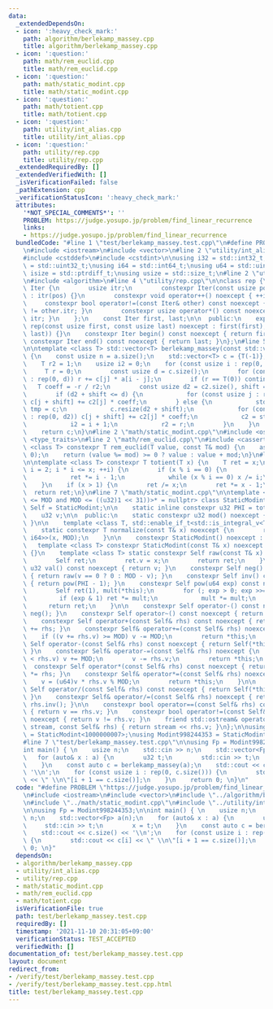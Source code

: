 ```yaml
---
data:
  _extendedDependsOn:
  - icon: ':heavy_check_mark:'
    path: algorithm/berlekamp_massey.cpp
    title: algorithm/berlekamp_massey.cpp
  - icon: ':question:'
    path: math/rem_euclid.cpp
    title: math/rem_euclid.cpp
  - icon: ':question:'
    path: math/static_modint.cpp
    title: math/static_modint.cpp
  - icon: ':question:'
    path: math/totient.cpp
    title: math/totient.cpp
  - icon: ':question:'
    path: utility/int_alias.cpp
    title: utility/int_alias.cpp
  - icon: ':question:'
    path: utility/rep.cpp
    title: utility/rep.cpp
  _extendedRequiredBy: []
  _extendedVerifiedWith: []
  _isVerificationFailed: false
  _pathExtension: cpp
  _verificationStatusIcon: ':heavy_check_mark:'
  attributes:
    '*NOT_SPECIAL_COMMENTS*': ''
    PROBLEM: https://judge.yosupo.jp/problem/find_linear_recurrence
    links:
    - https://judge.yosupo.jp/problem/find_linear_recurrence
  bundledCode: "#line 1 \"test/berlekamp_massey.test.cpp\"\n#define PROBLEM \"https://judge.yosupo.jp/problem/find_linear_recurrence\"\
    \n#include <iostream>\n#include <vector>\n#line 2 \"utility/int_alias.cpp\"\n\
    #include <cstddef>\n#include <cstdint>\n\nusing i32 = std::int32_t;\nusing u32\
    \ = std::uint32_t;\nusing i64 = std::int64_t;\nusing u64 = std::uint64_t;\nusing\
    \ isize = std::ptrdiff_t;\nusing usize = std::size_t;\n#line 2 \"utility/rep.cpp\"\
    \n#include <algorithm>\n#line 4 \"utility/rep.cpp\"\n\nclass rep {\n    struct\
    \ Iter {\n        usize itr;\n        constexpr Iter(const usize pos) noexcept\
    \ : itr(pos) {}\n        constexpr void operator++() noexcept { ++itr; }\n   \
    \     constexpr bool operator!=(const Iter& other) const noexcept { return itr\
    \ != other.itr; }\n        constexpr usize operator*() const noexcept { return\
    \ itr; }\n    };\n    const Iter first, last;\n\n  public:\n    explicit constexpr\
    \ rep(const usize first, const usize last) noexcept : first(first), last(std::max(first,\
    \ last)) {}\n    constexpr Iter begin() const noexcept { return first; }\n   \
    \ constexpr Iter end() const noexcept { return last; }\n};\n#line 5 \"algorithm/berlekamp_massey.cpp\"\
    \n\ntemplate <class T> std::vector<T> berlekamp_massey(const std::vector<T>& a)\
    \ {\n    const usize n = a.size();\n    std::vector<T> c = {T(-1)}, c2 = {T(0)};\n\
    \    T r2 = 1;\n    usize i2 = 0;\n    for (const usize i : rep(0, n)) {\n   \
    \     T r = 0;\n        const usize d = c.size();\n        for (const usize j\
    \ : rep(0, d)) r += c[j] * a[i - j];\n        if (r == T(0)) continue;\n     \
    \   T coeff = -r / r2;\n        const usize d2 = c2.size(), shift = i - i2 + 1;\n\
    \        if (d2 + shift <= d) {\n            for (const usize j : rep(0, d2))\
    \ c[j + shift] += c2[j] * coeff;\n        } else {\n            std::vector<T>\
    \ tmp = c;\n            c.resize(d2 + shift);\n            for (const usize j\
    \ : rep(0, d2)) c[j + shift] += c2[j] * coeff;\n            c2 = std::move(tmp);\n\
    \            i2 = i + 1;\n            r2 = r;\n        }\n    }\n    c.erase(c.begin());\n\
    \    return c;\n}\n#line 2 \"math/static_modint.cpp\"\n#include <ostream>\n#include\
    \ <type_traits>\n#line 2 \"math/rem_euclid.cpp\"\n#include <cassert>\n\ntemplate\
    \ <class T> constexpr T rem_euclid(T value, const T& mod) {\n    assert(mod >\
    \ 0);\n    return (value %= mod) >= 0 ? value : value + mod;\n}\n#line 2 \"math/totient.cpp\"\
    \n\ntemplate <class T> constexpr T totient(T x) {\n    T ret = x;\n    for (T\
    \ i = 2; i * i <= x; ++i) {\n        if (x % i == 0) {\n            ret /= i;\n\
    \            ret *= i - 1;\n            while (x % i == 0) x /= i;\n        }\n\
    \    }\n    if (x > 1) {\n        ret /= x;\n        ret *= x - 1;\n    }\n  \
    \  return ret;\n}\n#line 7 \"math/static_modint.cpp\"\n\ntemplate <u32 MOD, std::enable_if_t<((u32)1\
    \ <= MOD and MOD <= ((u32)1 << 31))>* = nullptr> class StaticModint {\n    using\
    \ Self = StaticModint;\n\n    static inline constexpr u32 PHI = totient(MOD);\n\
    \    u32 v;\n\n  public:\n    static constexpr u32 mod() noexcept { return MOD;\
    \ }\n\n    template <class T, std::enable_if_t<std::is_integral_v<T>>* = nullptr>\n\
    \    static constexpr T normalize(const T& x) noexcept {\n        return rem_euclid<std::common_type_t<T,\
    \ i64>>(x, MOD);\n    }\n\n    constexpr StaticModint() noexcept : v(0) {}\n \
    \   template <class T> constexpr StaticModint(const T& x) noexcept : v(normalize(x))\
    \ {}\n    template <class T> static constexpr Self raw(const T& x) noexcept {\n\
    \        Self ret;\n        ret.v = x;\n        return ret;\n    }\n\n    constexpr\
    \ u32 val() const noexcept { return v; }\n    constexpr Self neg() const noexcept\
    \ { return raw(v == 0 ? 0 : MOD - v); }\n    constexpr Self inv() const noexcept\
    \ { return pow(PHI - 1); }\n    constexpr Self pow(u64 exp) const noexcept {\n\
    \        Self ret(1), mult(*this);\n        for (; exp > 0; exp >>= 1) {\n   \
    \         if (exp & 1) ret *= mult;\n            mult *= mult;\n        }\n  \
    \      return ret;\n    }\n\n    constexpr Self operator-() const noexcept { return\
    \ neg(); }\n    constexpr Self operator~() const noexcept { return inv(); }\n\n\
    \    constexpr Self operator+(const Self& rhs) const noexcept { return Self(*this)\
    \ += rhs; }\n    constexpr Self& operator+=(const Self& rhs) noexcept {\n    \
    \    if ((v += rhs.v) >= MOD) v -= MOD;\n        return *this;\n    }\n\n    constexpr\
    \ Self operator-(const Self& rhs) const noexcept { return Self(*this) -= rhs;\
    \ }\n    constexpr Self& operator-=(const Self& rhs) noexcept {\n        if (v\
    \ < rhs.v) v += MOD;\n        v -= rhs.v;\n        return *this;\n    }\n\n  \
    \  constexpr Self operator*(const Self& rhs) const noexcept { return Self(*this)\
    \ *= rhs; }\n    constexpr Self& operator*=(const Self& rhs) noexcept {\n    \
    \    v = (u64)v * rhs.v % MOD;\n        return *this;\n    }\n\n    constexpr\
    \ Self operator/(const Self& rhs) const noexcept { return Self(*this) /= rhs;\
    \ }\n    constexpr Self& operator/=(const Self& rhs) noexcept { return *this *=\
    \ rhs.inv(); }\n\n    constexpr bool operator==(const Self& rhs) const noexcept\
    \ { return v == rhs.v; }\n    constexpr bool operator!=(const Self& rhs) const\
    \ noexcept { return v != rhs.v; }\n    friend std::ostream& operator<<(std::ostream&\
    \ stream, const Self& rhs) { return stream << rhs.v; }\n};\n\nusing Modint1000000007\
    \ = StaticModint<1000000007>;\nusing Modint998244353 = StaticModint<998244353>;\n\
    #line 7 \"test/berlekamp_massey.test.cpp\"\n\nusing Fp = Modint998244353;\n\n\
    int main() { \n    usize n;\n    std::cin >> n;\n    std::vector<Fp> a(n);\n \
    \   for (auto& x : a) {\n        u32 t;\n        std::cin >> t;\n        x = t;\n\
    \    }\n    const auto c = berlekamp_massey(a);\n    std::cout << c.size() <<\
    \ '\\n';\n    for (const usize i : rep(0, c.size())) {\n        std::cout << c[i]\
    \ << \" \\n\"[i + 1 == c.size()];\n    }\n    return 0; \n}\n"
  code: "#define PROBLEM \"https://judge.yosupo.jp/problem/find_linear_recurrence\"\
    \n#include <iostream>\n#include <vector>\n#include \"../algorithm/berlekamp_massey.cpp\"\
    \n#include \"../math/static_modint.cpp\"\n#include \"../utility/int_alias.cpp\"\
    \n\nusing Fp = Modint998244353;\n\nint main() { \n    usize n;\n    std::cin >>\
    \ n;\n    std::vector<Fp> a(n);\n    for (auto& x : a) {\n        u32 t;\n   \
    \     std::cin >> t;\n        x = t;\n    }\n    const auto c = berlekamp_massey(a);\n\
    \    std::cout << c.size() << '\\n';\n    for (const usize i : rep(0, c.size()))\
    \ {\n        std::cout << c[i] << \" \\n\"[i + 1 == c.size()];\n    }\n    return\
    \ 0; \n}"
  dependsOn:
  - algorithm/berlekamp_massey.cpp
  - utility/int_alias.cpp
  - utility/rep.cpp
  - math/static_modint.cpp
  - math/rem_euclid.cpp
  - math/totient.cpp
  isVerificationFile: true
  path: test/berlekamp_massey.test.cpp
  requiredBy: []
  timestamp: '2021-11-10 20:31:05+09:00'
  verificationStatus: TEST_ACCEPTED
  verifiedWith: []
documentation_of: test/berlekamp_massey.test.cpp
layout: document
redirect_from:
- /verify/test/berlekamp_massey.test.cpp
- /verify/test/berlekamp_massey.test.cpp.html
title: test/berlekamp_massey.test.cpp
---
```

